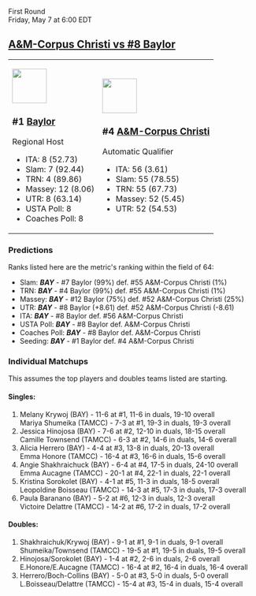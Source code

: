 First Round  
Friday, May 7 at 6:00 EDT
## [A&M-Corpus Christi vs #8 Baylor](https://www.ncaa.com/game/5833654) 

<table><tr><td>  

<a href="../index.md"><img src="https://www.ncaa.com/sites/default/files/images/logos/schools/b/baylor.70.png" width="70" height="70" /></a>  

### #1 [Baylor](../index.md)  

Regional Host  
- ITA: 8 (52.73)  
- Slam: 7 (92.44)  
- TRN: 4 (89.86)  
- Massey: 12 (8.06)  
- UTR: 8 (63.14)  
- USTA Poll: 8  
- Coaches Poll: 8  

</td><td>  

<a href="../index.md"><img src="https://www.ncaa.com/sites/default/files/images/logos/schools/a/am-corpus-chris.70.png" width="70" height="70" /></a>  

### #4 [A&M-Corpus Christi](../index.md)  

Automatic Qualifier  
- ITA: 56 (3.61)  
- Slam: 55 (78.55)  
- TRN: 55 (67.73)  
- Massey: 52 (5.45)  
- UTR: 52 (54.53)  

</td></tr></table>  

### Predictions  

Ranks listed here are the metric's ranking within the field of 64:  
- Slam: ***BAY*** - #7 Baylor (99%) def. #55 A&M-Corpus Christi (1%)  
- TRN: ***BAY*** - #4 Baylor (99%) def. #55 A&M-Corpus Christi (1%)  
- Massey: ***BAY*** - #12 Baylor (75%) def. #52 A&M-Corpus Christi (25%)  
- UTR: ***BAY*** - #8 Baylor (+8.61) def. #52 A&M-Corpus Christi (-8.61)  
- ITA: ***BAY*** - #8 Baylor def. #56 A&M-Corpus Christi  
- USTA Poll: ***BAY*** - #8 Baylor def. A&M-Corpus Christi  
- Coaches Poll: ***BAY*** - #8 Baylor def. A&M-Corpus Christi  
- Seeding: ***BAY*** - #1 Baylor def. #4 A&M-Corpus Christi  

### Individual Matchups  

This assumes the top players and doubles teams listed are starting.  

#### Singles:  
1. Melany Krywoj (BAY) - 11-6 at #1, 11-6 in duals, 19-10 overall  
   Mariya Shumeika (TAMCC) - 7-3 at #1, 19-3 in duals, 19-3 overall
2. Jessica Hinojosa (BAY) - 7-6 at #2, 12-10 in duals, 18-15 overall  
   Camille Townsend (TAMCC) - 6-3 at #2, 14-6 in duals, 14-6 overall
3. Alicia Herrero (BAY) - 4-4 at #3, 13-8 in duals, 20-13 overall  
   Emma Honore (TAMCC) - 16-4 at #3, 16-6 in duals, 15-6 overall
4. Angie Shakhraichuck (BAY) - 6-4 at #4, 17-5 in duals, 24-10 overall  
   Emma Aucagne (TAMCC) - 20-1 at #4, 22-1 in duals, 22-1 overall
5. Kristina Sorokolet (BAY) - 4-1 at #5, 11-3 in duals, 18-5 overall  
   Leopoldine Boisseau (TAMCC) - 14-3 at #5, 17-3 in duals, 17-3 overall
6. Paula Baranano (BAY) - 5-2 at #6, 12-3 in duals, 12-3 overall  
   Victoire Delattre (TAMCC) - 14-2 at #6, 17-2 in duals, 17-2 overall

#### Doubles:  
1. Shakhraichuk/Krywoj (BAY) - 9-1 at #1, 9-1 in duals, 9-1 overall  
   Shumeika/Townsend (TAMCC) - 19-5 at #1, 19-5 in duals, 19-5 overall
2. Hinojosa/Sorokolet (BAY) - 1-4 at #2, 2-6 in duals, 2-6 overall  
   E.Honore/E.Aucagne (TAMCC) - 16-4 at #2, 16-4 in duals, 16-4 overall
3. Herrero/Boch-Collins (BAY) - 5-0 at #3, 5-0 in duals, 5-0 overall  
   L.Boisseau/Delattre (TAMCC) - 15-4 at #3, 15-4 in duals, 15-4 overall